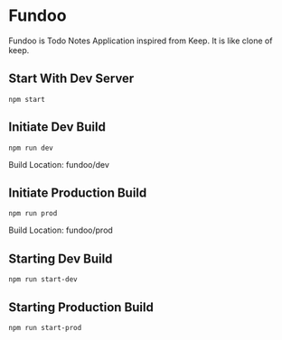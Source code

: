 # Fundoo
  Fundoo is Todo Notes Application inspired from Keep. It is like clone of keep.

## Start With Dev Server
```
npm start
```

## Initiate Dev Build
```
npm run dev
```
Build Location: fundoo/dev


## Initiate Production Build
```
npm run prod
```
Build Location: fundoo/prod


## Starting Dev Build
```
npm run start-dev
``` 

## Starting Production Build
```
npm run start-prod
```

